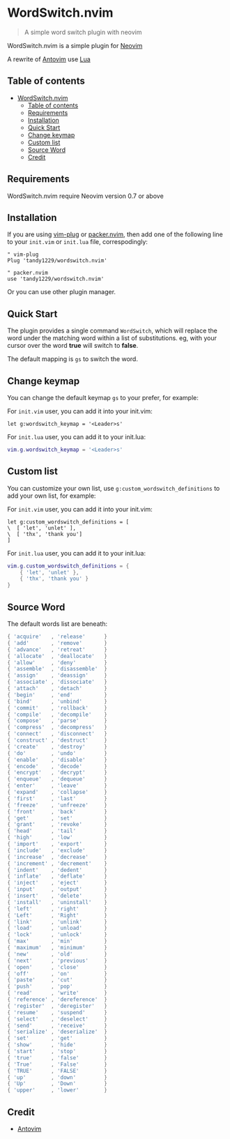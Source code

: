 # WordSwitch.nvim

> A simple word switch plugin with neovim

WordSwitch.nvim is a simple plugin for [Neovim](https://neovim.io)

A rewrite of [Antovim](https://github.com/jwarby/antovim) use [Lua](https://www.lua.org/)

## Table of contents

<!-- @import "[TOC]" {cmd="toc" depthFrom=1 depthTo=6 orderedList=false} -->

<!-- code_chunk_output -->

- [WordSwitch.nvim](#wordswitchnvim)
  - [Table of contents](#table-of-contents)
  - [Requirements](#requirements)
  - [Installation](#installation)
  - [Quick Start](#quick-start)
  - [Change keymap](#change-keymap)
  - [Custom list](#custom-list)
  - [Source Word](#source-word)
  - [Credit](#credit)

<!-- /code_chunk_output -->

## Requirements

WordSwitch.nvim require Neovim version 0.7 or above

## Installation

If you are using [vim-plug](https://github.com/junegunn/vim-plug) or [packer.nvim](https://github.com/wbthomason/packer.nvim), then add one of the following line to your `init.vim` or `init.lua` file, correspodingly:

```vim
" vim-plug
Plug 'tandy1229/wordswitch.nvim'

" packer.nvim
use 'tandy1229/wordswitch.nvim'
```

Or you can use other plugin manager.

## Quick Start

The plugin provides a single command `WordSwitch`, which will replace the word under the matching word within a list of substitutions. eg, with your cursor over the word **true** will switch to **false**.

The default mapping is `gs` to switch the word.

## Change keymap

You can change the default keymap `gs` to your prefer, for example:

For `init.vim` user, you can add it into your init.vim:

```vim
let g:wordswitch_keymap = '<Leader>s'
```

For `init.lua` user, you can add it to your init.lua:

```lua
vim.g.wordswitch_keymap = '<Leader>s'
```

## Custom list

You can customize your own list, use `g:custom_wordswitch_definitions` to add your own list, for example:

For `init.vim` user, you can add it into your init.vim:

```vim
let g:custom_wordswitch_definitions = [
\  [ 'let', 'unlet' ],
\  [ 'thx', 'thank you']
]
```

For `init.lua` user, you can add it to your init.lua:

```lua
vim.g.custom_wordswitch_definitions = {
    { 'let', 'unlet' },
    { 'thx', 'thank you' }
}
```

## Source Word

The default words list are beneath:

```lua
{ 'acquire'   , 'release'      }
{ 'add'       , 'remove'       }
{ 'advance'   , 'retreat'      }
{ 'allocate'  , 'deallocate'   }
{ 'allow'     , 'deny'         }
{ 'assemble'  , 'disassemble'  }
{ 'assign'    , 'deassign'     }
{ 'associate' , 'dissociate'   }
{ 'attach'    , 'detach'       }
{ 'begin'     , 'end'          }
{ 'bind'      , 'unbind'       }
{ 'commit'    , 'rollback'     }
{ 'compile'   , 'decompile'    }
{ 'compose'   , 'parse'        }
{ 'compress'  , 'decompress'   }
{ 'connect'   , 'disconnect'   }
{ 'construct' , 'destruct'     }
{ 'create'    , 'destroy'      }
{ 'do'        , 'undo'         }
{ 'enable'    , 'disable'      }
{ 'encode'    , 'decode'       }
{ 'encrypt'   , 'decrypt'      }
{ 'enqueue'   , 'dequeue'      }
{ 'enter'     , 'leave'        }
{ 'expand'    , 'collapse'     }
{ 'first'     , 'last'         }
{ 'freeze'    , 'unfreeze'     }
{ 'front'     , 'back'         }
{ 'get'       , 'set'          }
{ 'grant'     , 'revoke'       }
{ 'head'      , 'tail'         }
{ 'high'      , 'low'          }
{ 'import'    , 'export'       }
{ 'include'   , 'exclude'      }
{ 'increase'  , 'decrease'     }
{ 'increment' , 'decrement'    }
{ 'indent'    , 'dedent'       }
{ 'inflate'   , 'deflate'      }
{ 'inject'    , 'eject'        }
{ 'input'     , 'output'       }
{ 'insert'    , 'delete'       }
{ 'install'   , 'uninstall'    }
{ 'left'      , 'right'        }
{ 'Left'      , 'Right'        }
{ 'link'      , 'unlink'       }
{ 'load'      , 'unload'       }
{ 'lock'      , 'unlock'       }
{ 'max'       , 'min'          }
{ 'maximum'   , 'minimum'      }
{ 'new'       , 'old'          }
{ 'next'      , 'previous'     }
{ 'open'      , 'close'        }
{ 'off'       , 'on'           }
{ 'paste'     , 'cut'          }
{ 'push'      , 'pop'          }
{ 'read'      , 'write'        }
{ 'reference' , 'dereference'  }
{ 'register'  , 'deregister'   }
{ 'resume'    , 'suspend'      }
{ 'select'    , 'deselect'     }
{ 'send'      , 'receive'      }
{ 'serialize' , 'deserialize'  }
{ 'set'       , 'get'          }
{ 'show'      , 'hide'         }
{ 'start'     , 'stop'         }
{ 'true'      , 'false'        }
{ 'True'      , 'False'        }
{ 'TRUE'      , 'FALSE'        }
{ 'up'        , 'down'         }
{ 'Up'        , 'Down'         }
{ 'upper'     , 'lower'        }
```

## Credit

- [Antovim](https://github.com/jwarby/antovim)

